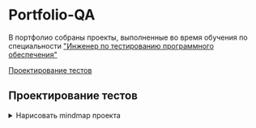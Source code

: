 # Portfolio-QA

В портфолио собраны проекты, выполненные во время обучения по специальности ["Инженер по тестированию программного обеспечения"](https://software-testing.ru/edu/3-online/331-qa-engineer#%D1%83%D1%81%D0%BB%D0%BE%D0%B2%D0%B8%D1%8F)

[Проектирование тестов](#test-design)<br>






## <a name="test-design" />Проектирование тестов

<details><summary>Нарисовать mindmap проекта</summary>
Решение для проекта ![ДоДо Пицца](https://dodopizza.ru/)
[Ассоциативная карта в большом разрешении](https://i.ibb.co/cK07nWTw/1.png)


</details>
